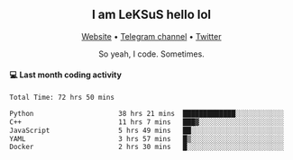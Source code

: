 <h2 align="center">I am LeKSuS hello lol</h2>
<div align="center">
  <a href="https://leksus.net">Website</a> •
  <a href="https://t.me/leksus_was_here">Telegram channel</a> •
  <a href="https://twitter.com/___LeKSuS___">Twitter</a>
</div>
<p align="center">So yeah, I code. Sometimes.</p>

#### :computer: Last month coding activity
<!--START_SECTION:waka-->

```txt
Total Time: 72 hrs 50 mins

Python                     38 hrs 21 mins  █████████████░░░░░░░░░░░░   51.57 %
C++                        11 hrs 7 mins   ███▓░░░░░░░░░░░░░░░░░░░░░   14.95 %
JavaScript                 5 hrs 49 mins   ██░░░░░░░░░░░░░░░░░░░░░░░   07.82 %
YAML                       3 hrs 57 mins   █▒░░░░░░░░░░░░░░░░░░░░░░░   05.32 %
Docker                     2 hrs 30 mins   █░░░░░░░░░░░░░░░░░░░░░░░░   03.36 %
```

<!--END_SECTION:waka-->

<!-- flag{4_l0t_0f_1nter35t1ng_th1ng5_4r3_1n_publ1c_d0m41n} -->
